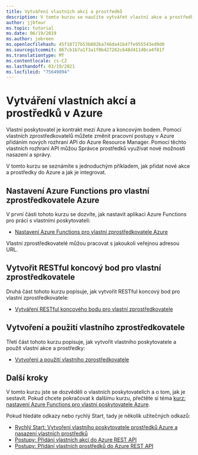 ```yaml
---
title: Vytváření vlastních akcí a prostředků
description: V tomto kurzu se naučíte vytvářet vlastní akce a prostředky v Azure Resource Manager. Také ukazuje, jak vlastní pracovní postupy spolupracují s Azure Resource Managermi šablonami, Azure CLI, Azure Policy a protokolem aktivit Azure.
author: jjbfour
ms.topic: tutorial
ms.date: 06/19/2019
ms.author: jobreen
ms.openlocfilehash: 45f18727b53b802ba746da41b47fe955543ed9d0
ms.sourcegitcommit: 867cb1b7a1f3a1f0b427282c648d411d0ca4f81f
ms.translationtype: MT
ms.contentlocale: cs-CZ
ms.lasthandoff: 03/19/2021
ms.locfileid: "75649894"
---
```

# <a name="create-custom-actions-and-resources-in-azure"></a>Vytváření vlastních akcí a prostředků v Azure

Vlastní poskytovatel je kontrakt mezi Azure a koncovým bodem. Pomocí vlastních zprostředkovatelů můžete změnit pracovní postupy v Azure přidáním nových rozhraní API do Azure Resource Manager. Pomocí těchto vlastních rozhraní API můžou Správce prostředků využívat nové možnosti nasazení a správy.

V tomto kurzu se seznámíte s jednoduchým příkladem, jak přidat nové akce a prostředky do Azure a jak je integrovat.

## <a name="set-up-azure-functions-for-azure-custom-providers"></a>Nastavení Azure Functions pro vlastní zprostředkovatele Azure

V první části tohoto kurzu se dozvíte, jak nastavit aplikaci Azure Functions pro práci s vlastními poskytovateli:

- [Nastavení Azure Functions pro vlastní zprostředkovatele Azure](./tutorial-custom-providers-function-setup.md)

Vlastní zprostředkovatelé můžou pracovat s jakoukoli veřejnou adresou URL.

## <a name="author-a-restful-endpoint-for-custom-providers"></a>Vytvořit RESTful koncový bod pro vlastní zprostředkovatele

Druhá část tohoto kurzu popisuje, jak vytvořit RESTful koncový bod pro vlastní zprostředkovatele:

- [Vytváření RESTful koncového bodu pro vlastní zprostředkovatele](./tutorial-custom-providers-function-authoring.md)

## <a name="create-and-use-a-custom-provider"></a>Vytvoření a použití vlastního zprostředkovatele

Třetí část tohoto kurzu popisuje, jak vytvořit vlastního poskytovatele a použít vlastní akce a prostředky:

- [Vytvoření a použití vlastního zprostředkovatele](./tutorial-custom-providers-create.md)

## <a name="next-steps"></a>Další kroky

V tomto kurzu jste se dozvěděli o vlastních poskytovatelích a o tom, jak je sestavit. Pokud chcete pokračovat k dalšímu kurzu, přečtěte si téma [kurz: nastavení Azure Functions pro vlastní poskytovatele Azure](./tutorial-custom-providers-function-setup.md).

Pokud hledáte odkazy nebo rychlý Start, tady je několik užitečných odkazů:

- [Rychlý Start: Vytvoření vlastního poskytovatele prostředků Azure a nasazení vlastních prostředků](./create-custom-provider.md)
- [Postupy: Přidání vlastních akcí do Azure REST API](./custom-providers-action-endpoint-how-to.md)
- [Postupy: Přidání vlastních prostředků do Azure REST API](./custom-providers-resources-endpoint-how-to.md)
